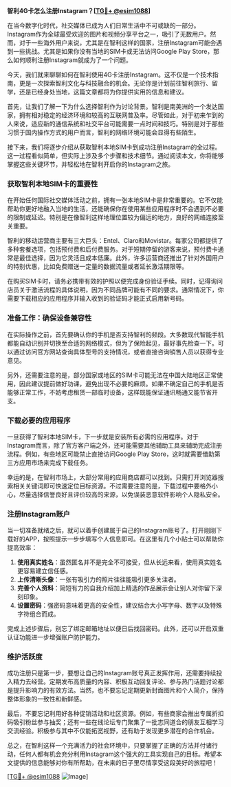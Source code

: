 **智利4G卡怎么注册Instagram？[[TG💪+ @esim1088](https://t.me/s/esim1088)]**

在当今数字化时代，社交媒体已成为人们日常生活中不可或缺的一部分。Instagram作为全球最受欢迎的图片和视频分享平台之一，吸引了无数用户。然而，对于一些海外用户来说，尤其是在智利这样的国家，注册Instagram可能会遇到一些挑战。尤其是如果你没有当地的SIM卡或无法访问Google Play Store，那么如何顺利注册Instagram就成为了一个问题。

今天，我们就来聊聊如何在智利使用4G卡注册Instagram。这不仅是一个技术指南，更是一次探索智利文化与科技融合的机会。无论你是计划前往智利旅行、留学，还是已经身处当地，这篇文章都将为你提供实用的信息和建议。

首先，让我们了解一下为什么选择智利作为讨论背景。智利是南美洲的一个发达国家，拥有相对稳定的经济环境和较高的互联网普及率。尽管如此，对于初来乍到的人来说，适应新的通信系统和社交平台可能需要一点时间和技巧。特别是对于那些习惯于国内操作方式的用户而言，智利的网络环境可能会显得有些陌生。

接下来，我们将逐步介绍从获取智利本地SIM卡到成功注册Instagram的全过程。这一过程看似简单，但实际上涉及多个步骤和技术细节。通过阅读本文，你将能够掌握这些关键环节，并轻松地在智利开启你的Instagram之旅。

### 获取智利本地SIM卡的重要性

在开始任何国际社交媒体活动之前，拥有一张本地SIM卡是非常重要的。它不仅能帮助你更好地融入当地的生活，还能确保你在使用某些应用程序时不会遇到不必要的限制或延迟。特别是在像智利这样地理位置较为偏远的地方，良好的网络连接至关重要。

智利的移动运营商主要有三大巨头：Entel、Claro和Movistar。每家公司都提供了多种套餐选项，包括预付费和后付费服务。对于短期停留的游客来说，预付费卡通常是最佳选择，因为它灵活且成本低廉。此外，许多运营商还推出了针对外国用户的特别优惠，比如免费赠送一定量的数据流量或者延长激活期限等。

在购买SIM卡时，请务必携带有效的护照以便完成身份验证手续。同时，记得询问店员关于激活流程的具体说明，因为不同品牌可能有不同的要求。通常情况下，你需要下载相应的应用程序并输入收到的验证码才能正式启用新号码。

### 准备工作：确保设备兼容性

在实际操作之前，首先要确认你的手机是否支持智利的频段。大多数现代智能手机都能自动识别并切换至合适的网络模式，但为了保险起见，最好事先检查一下。可以通过访问官方网站查询具体型号的支持情况，或者直接咨询销售人员以获得专业意见。

另外，还需要注意的是，部分国家或地区的SIM卡可能无法在中国大陆地区正常使用，因此建议提前做好功课，避免出现不必要的麻烦。如果不确定自己的手机是否能够正常工作，不妨考虑租赁一部临时设备，这样既能保证通讯畅通又能节省开支。

### 下载必要的应用程序

一旦获得了智利本地SIM卡，下一步就是安装所有必需的应用程序。对于Instagram而言，除了官方客户端之外，还可能需要其他辅助工具来辅助完成注册流程。例如，有些地区可能禁止直接访问Google Play Store，这时就需要借助第三方应用市场来完成下载任务。

幸运的是，在智利市场上，大部分常用的应用商店都可以找到。只需打开浏览器搜索相关关键词即可快速定位目标资源。不过需要注意的是，下载过程中要格外小心，尽量选择信誉良好且评价较高的来源，以免误装恶意软件影响个人隐私安全。

### 注册Instagram账户

当一切准备就绪之后，就可以着手创建属于自己的Instagram账号了。打开刚刚下载好的APP，按照提示一步步填写个人信息即可。在这里有几个小贴士可以帮助你提高效率：

1. **使用真实姓名**：虽然匿名并不是完全不可接受，但从长远来看，使用真实姓名更容易建立信任感。
2. **上传清晰头像**：一张有吸引力的照片往往能吸引更多关注者。
3. **完善个人资料**：简短有力的自我介绍加上精选的作品展示会让别人对你留下深刻印象。
4. **设置密码**：强密码意味着更高的安全性，建议结合大小写字母、数字以及特殊字符组合而成。

完成上述步骤后，别忘了绑定邮箱地址以便日后找回密码。此外，还可以开启双重认证功能进一步增强账户防护能力。

### 维护活跃度

成功注册只是第一步，要想让自己的Instagram账号真正发挥作用，还需要持续投入精力去经营。定期发布高质量的内容、积极互动回复评论、参与热门话题讨论都是提升影响力的有效方法。当然，也不要忘记定期更新封面图片和个人简介，保持整体形象的一致性和新鲜感。

最后，不要忘记利用好各种促销活动和社区资源。例如，有些商家会推出专属折扣码吸引粉丝参与抽奖；还有一些在线论坛专门聚集了一批志同道合的朋友互相学习交流经验。积极参与其中不仅能拓宽视野，还有助于发现更多潜在的合作机会。

总之，在智利这样一个充满活力的社会环境中，只要掌握了正确的方法并付诸行动，任何人都有机会充分利用Instagram这个强大的工具实现自己的目标。希望本文提供的信息能够对你有所帮助，在未来的日子里尽情享受这段美好的旅程吧！

[[TG💪+ @esim1088](https://t.me/s/esim1088) ![Image](https://i.postimg.cc/4NQfJmqS/Snipaste-2025-05-13-00-14-12.png)]